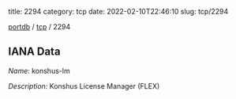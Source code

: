title: 2294
category: tcp
date: 2022-02-10T22:46:10
slug: tcp/2294

[portdb](/) / [tcp](/category/tcp.html) / 2294


## IANA Data

_Name:_ konshus-lm

_Description:_ Konshus License Manager (FLEX)

